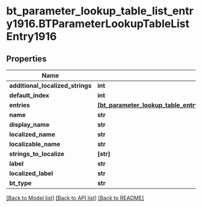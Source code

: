 # bt_parameter_lookup_table_list_entry1916.BTParameterLookupTableListEntry1916

## Properties
Name | Type | Description | Notes
------------ | ------------- | ------------- | -------------
**additional_localized_strings** | **int** |  | [optional] 
**default_index** | **int** |  | [optional] 
**entries** | [**[bt_parameter_lookup_table_entry1667.BTParameterLookupTableEntry1667]**](BTParameterLookupTableEntry1667.md) |  | [optional] 
**name** | **str** |  | [optional] 
**display_name** | **str** |  | [optional] 
**localized_name** | **str** |  | [optional] 
**localizable_name** | **str** |  | [optional] 
**strings_to_localize** | **[str]** |  | [optional] 
**label** | **str** |  | [optional] 
**localized_label** | **str** |  | [optional] 
**bt_type** | **str** |  | [optional] 

[[Back to Model list]](../README.md#documentation-for-models) [[Back to API list]](../README.md#documentation-for-api-endpoints) [[Back to README]](../README.md)


